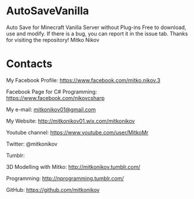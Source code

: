 # AutoSaveVanilla
Auto Save for Minecraft Vanilla Server without Plug-ins
Free to download, use and modify.
If there is a bug, you can report it in the issue tab.
Thanks for visiting the repository!
Mitko Nikov

# Contacts
My Facebook Profile: https://www.facebook.com/mitko.nikov.3

Facebook Page for C# Programming: https://www.facebook.com/nikovcsharp

My e-mail: mitkonikov01@gmail.com

My Website: http://mitkonikov01.wix.com/mitkonikov

Youtube channel: https://www.youtube.com/user/MitkoMr

Twitter: @mitkonikov

Tumblr:

3D Modelling with Mitko: http://mitkonikov.tumblr.com/

Programming: http://nprogramming.tumblr.com/

GitHub: https://github.com/mitkonikov